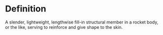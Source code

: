 # Definition

A slender, lightweight, lengthwise fill-in structural member in a rocket
body, or the like, serving to reinforce and give shape to the skin.
